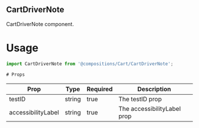 ## CartDriverNote
CartDriverNote component.

# Usage
```js
import CartDriverNote from '@compositions/Cart/CartDriverNote';

# Props
```
Prop                      | Type                  | Required                | Description
--------------------------|-----------------------|-------------------------|--------------------------
testID                    | string                | true                    | The testID prop
accessibilityLabel        | string                | true                    | The accessibilityLabel prop
